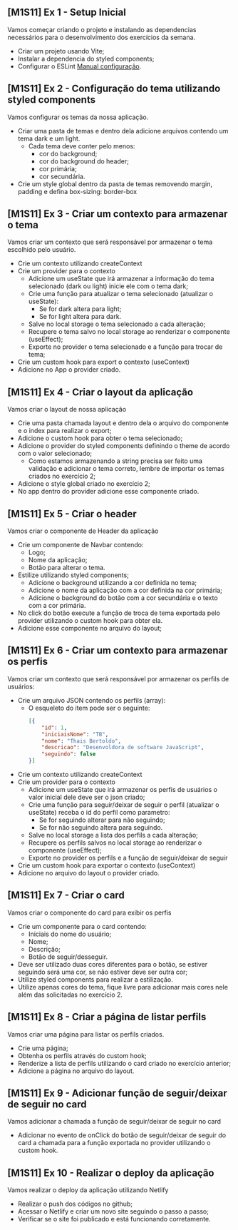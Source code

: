 ## [M1S11] Ex 1 - Setup Inicial

Vamos começar criando o projeto e instalando as dependencias necessários para o desenvolvimento dos exercícios da semana.

- Criar um projeto usando Vite;
- Instalar a dependencia do styled components;
- Configurar o ESLint [Manual configuração](https://github.com/DEVin-Intelbras/documentacoes-react/blob/main/lint.md).

## [M1S11] Ex 2 - Configuração do tema utilizando styled components

Vamos configurar os temas da nossa aplicação.

- Criar uma pasta de temas e dentro dela adicione arquivos contendo um tema dark e um light. 
   - Cada tema deve conter pelo menos: 
      - cor do background;
      - cor do background do header;
      - cor primária;
      - cor secundária.
- Crie um style global dentro da pasta de temas removendo margin, padding e defina box-sizing: border-box

## [M1S11] Ex 3 - Criar um contexto para armazenar o tema

Vamos criar um contexto que será responsável por armazenar o tema escolhido pelo usuário.

- Crie um contexto utilizando createContext
- Crie um provider para o contexto
   - Adicione um useState que irá armazenar a informação do tema selecionado (dark ou light) inicie ele com o tema dark;
   - Crie uma função para atualizar o tema selecionado (atualizar o useState):
      - Se for dark altera para light;
      - Se for light altera para dark.
   - Salve no local storage o tema selecionado a cada alteração;
   - Recupere o tema salvo no local storage ao renderizar o componente (useEffect);
   - Exporte no provider o tema selecionado e a função para trocar de tema;
- Crie um custom hook para export o contexto (useContext)
- Adicione no App o provider criado.

## [M1S11] Ex 4 - Criar o layout da aplicação

Vamos criar o layout de nossa aplicação

- Crie uma pasta chamada layout e dentro dela o arquivo do componente e o index para realizar o export;
- Adicione o custom hook para obter o tema selecionado;
- Adicione o provider do styled components definindo o theme de acordo com o valor selecionado;
   - Como estamos armazenando a string precisa ser feito uma validação e adicionar o tema correto, lembre de importar os temas criados no exercício 2;
- Adicione o style global criado no exercício 2;
- No app dentro do provider adicione esse componente criado.

## [M1S11] Ex 5 - Criar o header

Vamos criar o componente de Header da aplicação

- Crie um componente de Navbar contendo:
   - Logo;
   - Nome da aplicação;
   - Botão para alterar o tema.
- Estilize utilizando styled components;
   - Adicione o background utilizando a cor definida no tema;
   - Adicione o nome da aplicação com a cor definida na cor primária;
   - Adicione o background do botão com a cor secundária e o texto com a cor primária.
- No click do botão execute a função de troca de tema exportada pelo provider utilizando o custom hook para obter ela.
- Adicione esse componente no arquivo do layout;

## [M1S11] Ex 6 - Criar um contexto para armazenar os perfis

Vamos criar um contexto que será responsável por armazenar os perfils de usuários:

- Crie um arquivo JSON contendo os perfils (array):
   - O esqueleto do item pode ser o seguinte:
      ```json
      [{
          "id": 1,
          "iniciaisNome": "TB",
          "nome": "Thais Bertoldo",
          "descricao": "Desenvoldora de software JavaScript",
          "seguindo": false 
      }]
      ```
- Crie um contexto utilizando createContext
- Crie um provider para o contexto
   - Adicione um useState que irá armazenar os perfis de usuários o valor inicial dele deve ser o json criado;
   - Crie uma função para seguir/deixar de seguir o perfil (atualizar o useState) receba o id do perfil como parametro:
      - Se for seguindo alterar para não seguindo;
      - Se for não seguindo altera para seguindo.
   - Salve no local storage a lista dos perfils a cada alteração;
   - Recupere os perfils salvos no local storage ao renderizar o componente (useEffect);
   - Exporte no provider os perfils e a função de seguir/deixar de seguir
- Crie um custom hook para exportar o contexto (useContext)
- Adicione no arquivo do layout o provider criado.

## [M1S11] Ex 7 - Criar o card

Vamos criar o componente do card para exibir os perfis

- Crie um componente para o card contendo: 
   - Iniciais do nome do usuário;
   - Nome;
   - Descrição;
   - Botão de seguir/desseguir.
- Deve ser utilizado duas cores diferentes para o botão, se estiver seguindo será uma cor, se não estiver deve ser outra cor;
- Utilize styled components para realizar a estilização. 
- Utilize apenas cores do tema, fique livre para adicionar mais cores nele além das solicitadas no exercício 2.

## [M1S11] Ex 8 - Criar a página de listar perfils

Vamos criar uma página para listar os perfils criados.

- Crie uma página;
- Obtenha os perfils através do custom hook;
- Renderize a lista de perfils utilizando o card criado no exercício anterior;
- Adicione a página no arquivo do layout.


## [M1S11] Ex 9 - Adicionar função de seguir/deixar de seguir no card

Vamos adicionar a chamada a função de seguir/deixar de seguir no card

- Adicionar no evento de onClick do botão de seguir/deixar de seguir do card a chamada para a função exportada no provider utilizando o custom hook.

## [M1S11] Ex 10 - Realizar o deploy da aplicação

Vamos realizar o deploy da aplicação utilizando Netlify

- Realizar o push dos códigos no github;
- Acessar o Netlify e criar um novo site seguindo o passo a passo;
- Verificar se o site foi publicado e está funcionando corretamente.